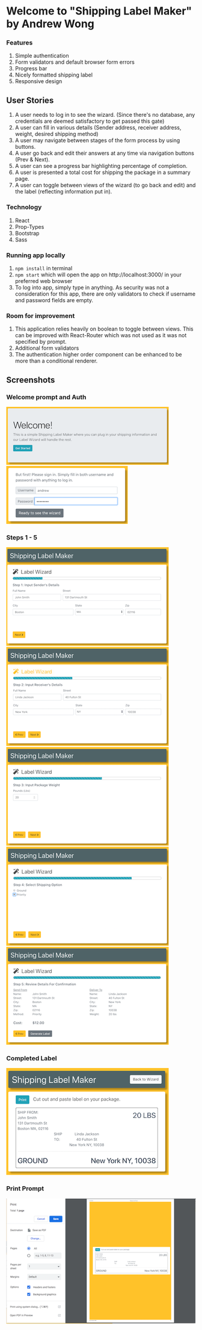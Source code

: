 # Welcome to "Shipping Label Maker" by Andrew Wong

### Features

1. Simple authentication
2. Form validators and default browser form errors
3. Progress bar
4. Nicely formatted shipping label
5. Responsive design

## User Stories

1. A user needs to log in to see the wizard. (Since there's no database, any credentials are deemed satisfactory to get passed this gate)
2. A user can fill in various details (Sender address, receiver address, weight, desired shipping method)
3. A user may navigate between stages of the form process by using buttons.
4. A user go back and edit their answers at any time via navigation buttons (Prev & Next).
5. A user can see a progress bar highlighting percentage of completion.
6. A user is presented a total cost for shipping the package in a summary page.
7. A user can toggle between views of the wizard (to go back and edit) and the label (reflecting information put in).

### Technology

1. React
2. Prop-Types
3. Bootstrap
4. Sass

### Running app locally

1. `npm install` in terminal
2. `npm start` which will open the app on http://localhost:3000/ in your preferred web browser
3. To log into app, simply type in anything. As security was not a consideration for this app, there are only validators to check if username and password fields are empty.

### Room for improvement

1. This application relies heavily on boolean to toggle between views. This can be improved with React-Router which was not used as it was not specified by prompt.
2. Additional form validators
3. The authentication higher order component can be enhanced to be more than a conditional renderer.

## Screenshots

### Welcome prompt and Auth

![Welcome](/public/img/Welcome.png)
![Auth](/public/img/Auth.png)

### Steps 1 - 5

![Step-1](/public/img/Step-1.png)
![Step-2](/public/img/Step-2.png)
![Step-3](/public/img/Step-3.png)
![Step-4](/public/img/Step-4.png)
![Step-5](/public/img/Step-5.png)

### Completed Label

![Label](/public/img/Label.png)

### Print Prompt

![Print-prompt](/public/img/Print-prompt.png)
